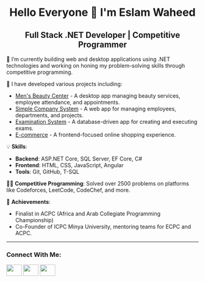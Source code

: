 <h1 align="center"> Hello Everyone 👋 I'm Eslam Waheed</h1>
<h2 align="center">Full Stack .NET Developer | Competitive Programmer</h2>

🌱 I’m currently building web and desktop applications using .NET technologies and working on honing my problem-solving skills through competitive programming.

🔭 I have developed various projects including:
- [Men's Beauty Center](https://github.com/Eslam-waheed/Mens_Beauty_Center) - A desktop app managing beauty services, employee attendance, and appointments.
- [Simple Company System](https://github.com/Eslam-waheed/simple_company_systeme) - A web app for managing employees, departments, and projects.
- [Examination System](https://github.com/Eslam-waheed/Examination_System) - A database-driven app for creating and executing exams.
- [E-commerce](https://github.com/Eslam-waheed/E-commerce) - A frontend-focused online shopping experience.

💡 **Skills**: 
- **Backend**: ASP.NET Core, SQL Server, EF Core, C#
- **Frontend**: HTML, CSS, JavaScript, Angular
- **Tools**: Git, GitHub, T-SQL

👨‍🏫 **Competitive Programming**: Solved over 2500 problems on platforms like Codeforces, LeetCode, CodeChef, and more.

🏅 **Achievements**: 
- Finalist in ACPC (Africa and Arab Collegiate Programming Championship)
- Co-Founder of ICPC Minya University, mentoring teams for ECPC and ACPC.

---

<h3> Connect With Me:</h3>

<p align="left">
<a href="https://www.linkedin.com/in/eslam-waheed-661b54187/" target="blank">
<img align="center" src="https://raw.githubusercontent.com/rahuldkjain/github-profile-readme-generator/master/src/images/icons/Social/linked-in-alt.svg" height="30" width="40" /></a>
<a href="https://github.com/Eslam-waheed" target="blank">
<img align="center" src="https://raw.githubusercontent.com/rahuldkjain/github-profile-readme-generator/master/src/images/icons/Social/github-alt.svg" height="30" width="40" /></a>
<a href="mailto:eslamwaheed358@gmail.com">
<img align="center" src="https://img.icons8.com/color/48/000000/gmail--v1.png" height="30" width="40" /></a>
</p>









<!--## Hi there 👋-->

<!--
**Eslam-waheed/Eslam-waheed** is a ✨ _special_ ✨ repository because its `README.md` (this file) appears on your GitHub profile.

Here are some ideas to get you started:

- 🔭 I’m currently working on ...
- 🌱 I’m currently learning ...
- 👯 I’m looking to collaborate on ...
- 🤔 I’m looking for help with ...
- 💬 Ask me about ...
- 📫 How to reach me: ...
- 😄 Pronouns: ...
- ⚡ Fun fact: ...
-->
